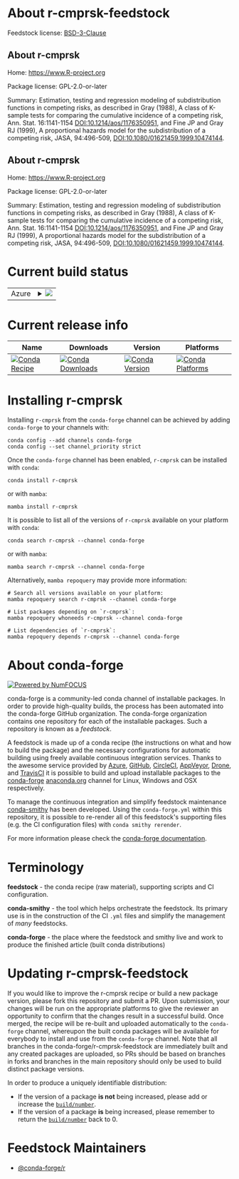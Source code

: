 About r-cmprsk-feedstock
========================

Feedstock license: [BSD-3-Clause](https://github.com/conda-forge/r-cmprsk-feedstock/blob/main/LICENSE.txt)


About r-cmprsk
--------------

Home: https://www.R-project.org

Package license: GPL-2.0-or-later

Summary: Estimation, testing and regression modeling of subdistribution functions in competing risks, as described in Gray (1988), A class of K-sample tests for comparing the cumulative incidence of a competing risk, Ann. Stat. 16:1141-1154 <DOI:10.1214/aos/1176350951>, and Fine JP and Gray RJ (1999), A proportional hazards model for the subdistribution of a competing risk, JASA, 94:496-509, <DOI:10.1080/01621459.1999.10474144>.

About r-cmprsk
--------------

Home: https://www.R-project.org

Package license: GPL-2.0-or-later

Summary: Estimation, testing and regression modeling of subdistribution functions in competing risks, as described in Gray (1988), A class of K-sample tests for comparing the cumulative incidence of a competing risk, Ann. Stat. 16:1141-1154 <DOI:10.1214/aos/1176350951>, and Fine JP and Gray RJ (1999), A proportional hazards model for the subdistribution of a competing risk, JASA, 94:496-509, <DOI:10.1080/01621459.1999.10474144>.

Current build status
====================


<table>
    
  <tr>
    <td>Azure</td>
    <td>
      <details>
        <summary>
          <a href="https://dev.azure.com/conda-forge/feedstock-builds/_build/latest?definitionId=1039&branchName=main">
            <img src="https://dev.azure.com/conda-forge/feedstock-builds/_apis/build/status/r-cmprsk-feedstock?branchName=main">
          </a>
        </summary>
        <table>
          <thead><tr><th>Variant</th><th>Status</th></tr></thead>
          <tbody><tr>
              <td>linux_64_r_base4.2</td>
              <td>
                <a href="https://dev.azure.com/conda-forge/feedstock-builds/_build/latest?definitionId=1039&branchName=main">
                  <img src="https://dev.azure.com/conda-forge/feedstock-builds/_apis/build/status/r-cmprsk-feedstock?branchName=main&jobName=linux&configuration=linux%20linux_64_r_base4.2" alt="variant">
                </a>
              </td>
            </tr><tr>
              <td>linux_64_r_base4.3</td>
              <td>
                <a href="https://dev.azure.com/conda-forge/feedstock-builds/_build/latest?definitionId=1039&branchName=main">
                  <img src="https://dev.azure.com/conda-forge/feedstock-builds/_apis/build/status/r-cmprsk-feedstock?branchName=main&jobName=linux&configuration=linux%20linux_64_r_base4.3" alt="variant">
                </a>
              </td>
            </tr><tr>
              <td>osx_64_r_base4.2</td>
              <td>
                <a href="https://dev.azure.com/conda-forge/feedstock-builds/_build/latest?definitionId=1039&branchName=main">
                  <img src="https://dev.azure.com/conda-forge/feedstock-builds/_apis/build/status/r-cmprsk-feedstock?branchName=main&jobName=osx&configuration=osx%20osx_64_r_base4.2" alt="variant">
                </a>
              </td>
            </tr><tr>
              <td>osx_64_r_base4.3</td>
              <td>
                <a href="https://dev.azure.com/conda-forge/feedstock-builds/_build/latest?definitionId=1039&branchName=main">
                  <img src="https://dev.azure.com/conda-forge/feedstock-builds/_apis/build/status/r-cmprsk-feedstock?branchName=main&jobName=osx&configuration=osx%20osx_64_r_base4.3" alt="variant">
                </a>
              </td>
            </tr><tr>
              <td>win_64</td>
              <td>
                <a href="https://dev.azure.com/conda-forge/feedstock-builds/_build/latest?definitionId=1039&branchName=main">
                  <img src="https://dev.azure.com/conda-forge/feedstock-builds/_apis/build/status/r-cmprsk-feedstock?branchName=main&jobName=win&configuration=win%20win_64_" alt="variant">
                </a>
              </td>
            </tr>
          </tbody>
        </table>
      </details>
    </td>
  </tr>
</table>

Current release info
====================

| Name | Downloads | Version | Platforms |
| --- | --- | --- | --- |
| [![Conda Recipe](https://img.shields.io/badge/recipe-r--cmprsk-green.svg)](https://anaconda.org/conda-forge/r-cmprsk) | [![Conda Downloads](https://img.shields.io/conda/dn/conda-forge/r-cmprsk.svg)](https://anaconda.org/conda-forge/r-cmprsk) | [![Conda Version](https://img.shields.io/conda/vn/conda-forge/r-cmprsk.svg)](https://anaconda.org/conda-forge/r-cmprsk) | [![Conda Platforms](https://img.shields.io/conda/pn/conda-forge/r-cmprsk.svg)](https://anaconda.org/conda-forge/r-cmprsk) |

Installing r-cmprsk
===================

Installing `r-cmprsk` from the `conda-forge` channel can be achieved by adding `conda-forge` to your channels with:

```
conda config --add channels conda-forge
conda config --set channel_priority strict
```

Once the `conda-forge` channel has been enabled, `r-cmprsk` can be installed with `conda`:

```
conda install r-cmprsk
```

or with `mamba`:

```
mamba install r-cmprsk
```

It is possible to list all of the versions of `r-cmprsk` available on your platform with `conda`:

```
conda search r-cmprsk --channel conda-forge
```

or with `mamba`:

```
mamba search r-cmprsk --channel conda-forge
```

Alternatively, `mamba repoquery` may provide more information:

```
# Search all versions available on your platform:
mamba repoquery search r-cmprsk --channel conda-forge

# List packages depending on `r-cmprsk`:
mamba repoquery whoneeds r-cmprsk --channel conda-forge

# List dependencies of `r-cmprsk`:
mamba repoquery depends r-cmprsk --channel conda-forge
```


About conda-forge
=================

[![Powered by
NumFOCUS](https://img.shields.io/badge/powered%20by-NumFOCUS-orange.svg?style=flat&colorA=E1523D&colorB=007D8A)](https://numfocus.org)

conda-forge is a community-led conda channel of installable packages.
In order to provide high-quality builds, the process has been automated into the
conda-forge GitHub organization. The conda-forge organization contains one repository
for each of the installable packages. Such a repository is known as a *feedstock*.

A feedstock is made up of a conda recipe (the instructions on what and how to build
the package) and the necessary configurations for automatic building using freely
available continuous integration services. Thanks to the awesome service provided by
[Azure](https://azure.microsoft.com/en-us/services/devops/), [GitHub](https://github.com/),
[CircleCI](https://circleci.com/), [AppVeyor](https://www.appveyor.com/),
[Drone](https://cloud.drone.io/welcome), and [TravisCI](https://travis-ci.com/)
it is possible to build and upload installable packages to the
[conda-forge](https://anaconda.org/conda-forge) [anaconda.org](https://anaconda.org/)
channel for Linux, Windows and OSX respectively.

To manage the continuous integration and simplify feedstock maintenance
[conda-smithy](https://github.com/conda-forge/conda-smithy) has been developed.
Using the ``conda-forge.yml`` within this repository, it is possible to re-render all of
this feedstock's supporting files (e.g. the CI configuration files) with ``conda smithy rerender``.

For more information please check the [conda-forge documentation](https://conda-forge.org/docs/).

Terminology
===========

**feedstock** - the conda recipe (raw material), supporting scripts and CI configuration.

**conda-smithy** - the tool which helps orchestrate the feedstock.
                   Its primary use is in the construction of the CI ``.yml`` files
                   and simplify the management of *many* feedstocks.

**conda-forge** - the place where the feedstock and smithy live and work to
                  produce the finished article (built conda distributions)


Updating r-cmprsk-feedstock
===========================

If you would like to improve the r-cmprsk recipe or build a new
package version, please fork this repository and submit a PR. Upon submission,
your changes will be run on the appropriate platforms to give the reviewer an
opportunity to confirm that the changes result in a successful build. Once
merged, the recipe will be re-built and uploaded automatically to the
`conda-forge` channel, whereupon the built conda packages will be available for
everybody to install and use from the `conda-forge` channel.
Note that all branches in the conda-forge/r-cmprsk-feedstock are
immediately built and any created packages are uploaded, so PRs should be based
on branches in forks and branches in the main repository should only be used to
build distinct package versions.

In order to produce a uniquely identifiable distribution:
 * If the version of a package **is not** being increased, please add or increase
   the [``build/number``](https://docs.conda.io/projects/conda-build/en/latest/resources/define-metadata.html#build-number-and-string).
 * If the version of a package **is** being increased, please remember to return
   the [``build/number``](https://docs.conda.io/projects/conda-build/en/latest/resources/define-metadata.html#build-number-and-string)
   back to 0.

Feedstock Maintainers
=====================

* [@conda-forge/r](https://github.com/conda-forge/r/)

